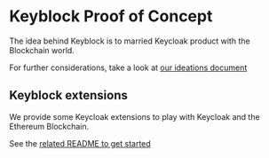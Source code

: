 # Keyblock Proof of Concept

The idea behind Keyblock is to married Keycloak product with the Blockchain world.

For further considerations, take a look at [our ideations document](docs/README.md)

## Keyblock extensions

We provide some Keycloak extensions to play with Keycloak and the Ethereum Blockchain.

See the [related README to get started](java/keycloak-extensions/README.md)


